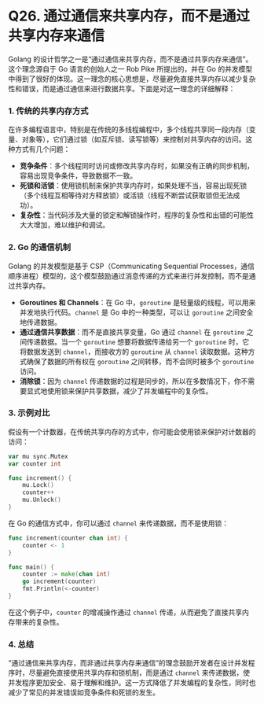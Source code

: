 # Q26. 通过通信来共享内存，而不是通过共享内存来通信

Golang 的设计哲学之一是“通过通信来共享内存，而不是通过共享内存来通信”。这个理念源自于 Go 语言的创始人之一 Rob Pike 所提出的，并在 Go 的并发模型中得到了很好的体现。这一理念的核心思想是，尽量避免直接共享内存以减少复杂性和错误，而是通过通信来进行数据共享。下面是对这一理念的详细解释：

### 1. **传统的共享内存方式**

在许多编程语言中，特别是在传统的多线程编程中，多个线程共享同一段内存（变量、对象等），它们通过锁（如互斥锁、读写锁等）来控制对共享内存的访问。这种方式有几个问题：

- **竞争条件**：多个线程同时访问或修改共享内存时，如果没有正确的同步机制，容易出现竞争条件，导致数据不一致。
- **死锁和活锁**：使用锁机制来保护共享内存时，如果处理不当，容易出现死锁（多个线程互相等待对方释放锁）或活锁（线程不断尝试获取锁但无法成功）。
- **复杂性**：当代码涉及大量的锁定和解锁操作时，程序的复杂性和出错的可能性大大增加，难以维护和调试。

### 2. **Go 的通信机制**

Golang 的并发模型是基于 CSP（Communicating Sequential Processes，通信顺序进程）模型的，这个模型鼓励通过消息传递的方式来进行并发控制，而不是通过共享内存。

- **Goroutines 和 Channels**：在 Go 中，`goroutine` 是轻量级的线程，可以用来并发地执行代码。`channel` 是 Go 中的一种类型，可以让 `goroutine` 之间安全地传递数据。
- **通过通信共享数据**：而不是直接共享变量，Go 通过 `channel` 在 `goroutine` 之间传递数据。当一个 `goroutine` 想要将数据传递给另一个 `goroutine` 时，它将数据发送到 `channel`，而接收方的 `goroutine` 从 `channel` 读取数据。这种方式确保了数据的所有权在 `goroutine` 之间转移，而不会同时被多个 `goroutine` 访问。
- **消除锁**：因为 `channel` 传递数据的过程是同步的，所以在多数情况下，你不需要显式地使用锁来保护共享数据，减少了并发编程中的复杂性。

### 3. **示例对比**

假设有一个计数器，在传统共享内存的方式中，你可能会使用锁来保护对计数器的访问：

```go
var mu sync.Mutex
var counter int

func increment() {
    mu.Lock()
    counter++
    mu.Unlock()
}
```

在 Go 的通信方式中，你可以通过 `channel` 来传递数据，而不是使用锁：

```go
func increment(counter chan int) {
    counter <- 1
}

func main() {
    counter := make(chan int)
    go increment(counter)
    fmt.Println(<-counter)
}
```

在这个例子中，`counter` 的增减操作通过 `channel` 传递，从而避免了直接共享内存带来的复杂性。

### 4. **总结**

“通过通信来共享内存，而非通过共享内存来通信”的理念鼓励开发者在设计并发程序时，尽量避免直接使用共享内存和锁机制，而是通过 `channel` 来传递数据，使并发程序更加安全、易于理解和维护。这一方式降低了并发编程的复杂性，同时也减少了常见的并发错误如竞争条件和死锁的发生。